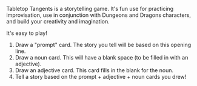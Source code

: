 Tabletop Tangents is a storytelling game. It's fun use for practicing improvisation, use in conjunction with Dungeons and Dragons characters, and build your creativity and imagination. 

It's easy to play!
1. Draw a "prompt" card. The story you tell will be based on this opening line. 
2. Draw a noun card. This will have a blank space (to be filled in with an adjective).
3. Draw an adjective card. This card fills in the blank for the noun. 
4. Tell a story based on the prompt + adjective + noun cards you drew!
